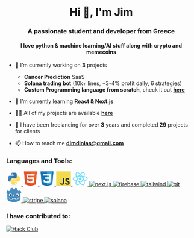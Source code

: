<h1 align="center">Hi 👋, I'm Jim</h1>
<h3 align="center">A passionate student and developer from Greece</h3>
<h4 align="center">I love python & machine learning/AI stuff along with crypto and memecoins</h4>

- 🔭 I’m currently working on **3** projects
  - **Cancer Prediction** SaaS
  - **Solana trading bot** (10k+ lines, +3-4% profit daily, 6 strategies)
  - **Custom Programming language from scratch**, check it out [**here**](https://github.com/jimmydin7/custom-programming-language)
 
- 🌱 I’m currently learning **React & Next.js**

- 👨‍💻 All of my projects are available [**here**](https://github.com/jimmydin7?tab=repositories)
- 🚀 I have been freelancing for over **3** years and completed **29** projects for clients

- 📫 How to reach me **dimdinias@gmail.com**


<h3 align="left">Languages and Tools:</h3>
<p align="left">
  <a href="https://www.python.org" target="_blank" rel="noreferrer">
    <img src="https://raw.githubusercontent.com/devicons/devicon/master/icons/python/python-original.svg" alt="python" width="40" height="40"/>
  </a>
  <a href="https://www.w3schools.com/html/" target="_blank" rel="noreferrer">
    <img src="https://raw.githubusercontent.com/devicons/devicon/master/icons/html5/html5-original.svg" alt="html5" width="40" height="40"/>
  </a>
  <a href="https://www.w3schools.com/css/" target="_blank" rel="noreferrer">
    <img src="https://raw.githubusercontent.com/devicons/devicon/master/icons/css3/css3-original.svg" alt="css3" width="40" height="40"/>
  </a>
  <a href="https://developer.mozilla.org/en-US/docs/Web/JavaScript" target="_blank" rel="noreferrer">
    <img src="https://raw.githubusercontent.com/devicons/devicon/master/icons/javascript/javascript-original.svg" alt="javascript" width="40" height="40"/>
  </a>
  <a href="https://reactjs.org/" target="_blank" rel="noreferrer">
    <img src="https://raw.githubusercontent.com/devicons/devicon/master/icons/react/react-original.svg" alt="react" width="40" height="40"/>
  </a>
  <a href="https://nextjs.org/" target="_blank" rel="noreferrer">
    <img src="https://cdn.worldvectorlogo.com/logos/nextjs-2.svg" alt="next.js" width="40" height="40"/>
  </a>
  <a href="https://firebase.google.com/" target="_blank" rel="noreferrer">
    <img src="https://www.vectorlogo.zone/logos/firebase/firebase-icon.svg" alt="firebase" width="40" height="40"/>
  </a>
  <a href="https://tailwindcss.com/" target="_blank" rel="noreferrer">
    <img src="https://www.vectorlogo.zone/logos/tailwindcss/tailwindcss-icon.svg" alt="tailwind" width="40" height="40"/>
  </a>
  <a href="https://git-scm.com/" target="_blank" rel="noreferrer">
    <img src="https://www.vectorlogo.zone/logos/git-scm/git-scm-icon.svg" alt="git" width="40" height="40"/>
  </a>
  <a href="https://godotengine.org/" target="_blank" rel="noreferrer">
    <img src="https://raw.githubusercontent.com/devicons/devicon/master/icons/godot/godot-original.svg" alt="godot" width="40" height="40"/>
  </a>
  <a href="https://stripe.com" target="_blank" rel="noreferrer">
  <img src="https://cdn.jsdelivr.net/gh/simple-icons/simple-icons/icons/stripe.svg" alt="stripe" width="40" height="40"/>
</a>
<a href="https://solana.com/" target="_blank" rel="noreferrer">
  <img src="https://tse3.mm.bing.net/th/id/OIP.1ucMKxxcb9VqXNSu7kCrlQHaHa?pid=Api&P=0&w=300&h=300" alt="solana" width="40" height="40"/>
</a>


</p>
<h3 align="left">I have contributed to:</h3>
<a href="https://hackclub.com/">
  <img src="https://assets.hackclub.com/icon-rounded.png" alt="Hack Club" height="50"/>
</a>
